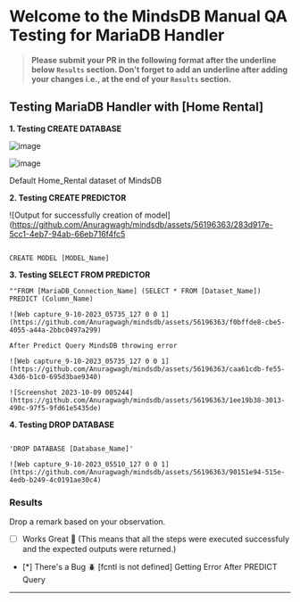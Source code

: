 # Welcome to the MindsDB Manual QA Testing for MariaDB Handler

> **Please submit your PR in the following format after the underline below `Results` section. Don't forget to add an underline after adding your changes i.e., at the end of your `Results` section.**

## Testing MariaDB Handler with [Home Rental]

**1. Testing CREATE DATABASE**

![image](https://github.com/Anuragwagh/mindsdb/assets/56196363/90e28362-0bdc-441e-bdfc-40458bc716fb)

![image](https://github.com/Anuragwagh/mindsdb/assets/56196363/e8a87c9c-2b89-473c-b44a-b4fc1c3b0255)

Default Home_Rental dataset of MindsDB


**2. Testing CREATE PREDICTOR**

![Output for successfully creation of model](https://github.com/Anuragwagh/mindsdb/assets/56196363/283d917e-5cc1-4eb7-94ab-66eb716f4fc5

```

CREATE MODEL [MODEL_Name]

```

**3. Testing SELECT FROM PREDICTOR**

```
""FROM [MariaDB_Connection_Name] (SELECT * FROM [Dataset_Name])
PREDICT (Column_Name)

![Web capture_9-10-2023_05735_127 0 0 1](https://github.com/Anuragwagh/mindsdb/assets/56196363/f0bffde8-cbe5-4055-a44a-2bbc0497a299)

After Predict Query MindsDB throwing error

![Web capture_9-10-2023_05735_127 0 0 1](https://github.com/Anuragwagh/mindsdb/assets/56196363/caa61cdb-fe55-43d6-b1c0-695d3bae9340)

![Screenshot 2023-10-09 005244](https://github.com/Anuragwagh/mindsdb/assets/56196363/1ee19b38-3013-490c-97f5-9fd61e5435de)

```

**4. Testing DROP DATABASE**

```

'DROP DATABASE [Database_Name]'

![Web capture_9-10-2023_05510_127 0 0 1](https://github.com/Anuragwagh/mindsdb/assets/56196363/90151e94-515e-4edb-b249-4c0191ae30c4)

```

### Results

Drop a remark based on your observation.
- [ ] Works Great 💚 (This means that all the steps were executed successfuly and the expected outputs were returned.)
- [*] There's a Bug 🪲 [fcntl is not defined] Getting Error After PREDICT Query
---
